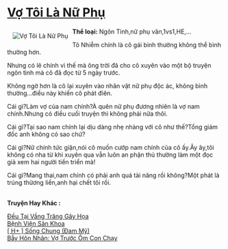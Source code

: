 <a href="https://utruyen.com/vo-toi-la-nu-phu/13190/" title="Vợ Tôi Là Nữ Phụ"><h1>Vợ Tôi Là Nữ Phụ</h1></a><div style="display:table"><img align="right" style="float: left; padding: 10px;" src="https://utruyen.com/images/story/200x260/vo-toi-la-nu-phu.jpg" alt="Vợ Tôi Là Nữ Phụ"><b>Thể loại:</b> Ngôn Tình,nữ phụ văn,1vs1,HE,...<p></p>Tô Nhiễm chính là cô gái bình thường không thể bình thường hơn.<p></p>Nhưng có lẽ chính vì thế mà ông trời đã cho cô xuyên vào một bộ truyện ngôn tình mà cô đã đọc từ 5 ngày trước.<p></p>Không ngờ hơn là cô lại xuyên vào nhân vật nữ phụ độc ác, không bình thường...điều này khiến cô phát điên.<p></p>Cái gì?Làm vợ của nam chính?À quên nữ phụ đương nhiên là vợ nam chính.Nhưng có điều cuối truyện thì không phải nữa thôi.<p></p>Cái gì?Tại sao nam chính lại dịu dàng nhẹ nhàng với cô như thế?Tổng giám đốc anh không có sao chứ?<p></p>Cái gì?Nữ chính tức giận,nói cô muốn cướp nam chính của cô ấy.Ây ây,tôi không có nha từ khi xuyên qua vẫn luôn an phận thủ thường làm một đọc giả xem hai người tiến triển mà!<p></p>Cái gì?Mang thai,nam chính có phải anh quá tài năng rồi không?Một phát là trúng thửơng liền,anh hại chết tôi rồi.</div><p><br><b>Truyện Hay Khác :</b></p><a href="https://utruyen.com/deu-tai-vang-trang-gay-hoa/14515/" alt="Đều Tại Vầng Trăng Gây Họa">Đều Tại Vầng Trăng Gây Họa</a><br/><a href="https://truyenngontinhay.wordpress.com/2019/10/03/benh-vien-san-khoa/" alt="Bệnh Viện Sản Khoa">Bệnh Viện Sản Khoa</a><br/><a href="https://dammyh.wordpress.com/2019/11/07/h-song-chung-dam-my/" alt="[ H+ ] Sống Chung (Đam Mỹ)">[ H+ ] Sống Chung (Đam Mỹ)</a><br/><a href="https://github.com/quanluxury/truyenhot/tree/master/truyenhay/16861/" alt="Bẫy Hôn Nhân: Vợ Trước Ôm Con Chạy">Bẫy Hôn Nhân: Vợ Trước Ôm Con Chạy</a><br/>